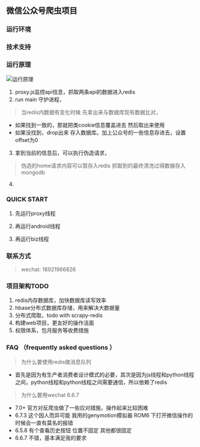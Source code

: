 ## 微信公众号爬虫项目
### 运行环境
### 技术支持
### 运行原理

![运行原理](./assets/运行机制.png)

1. proxy.js监控api信息，抓取两条api的数据进入redis
2. run main 守护进程，
> 当redis内数据有变化时候 先拿出来与数据库现有数据比对，
- 如果找到一致的，那就把类cookie信息覆盖进去 然后取出来使用
- 如果没找到，drop出来 存入数据库。加上公众号的一些信息存进去，设置offset为0
3. 拿到当前的信息后，可以执行伪造请求，
> 伪造的home请求内容可以暂存入redis
> 抓取到的最终清洗过得数据存入mongodb
4.
### QUICK START

1. 先运行proxy线程

2. 再运行android线程

3. 再运行biz线程


### 联系方式
> wechat: 18921966826
### 项目架构TODO
1. redis内存数据库，加快数据库读写效率
2. hbase分布式数据库存储，用来解决大数据量
3. 分布式爬取，todo with scrapy-redis
4. 构建web项目，更友好的操作洁面
5. 权限体系，包月服务等收费措施

### FAQ （frequently asked questions ）
> 为什么要使用redis做消息队列
- 首先是因为有生产者消费者设计模式的必要，其次是因为js线程和python线程之间，python线程和python线程之间需要通信，所以依赖了redis

> 为什么要用wechat 6.6.7
- 7.0+ 官方对反爬虫做了一些应对措施，操作起来比较困难
- 6.7.3 这个因人而异可能 我用的genymotion模拟器 ROM6 下打开微信操作的时候会一直有莫名的报错
- 6.5.8 有个查看历史按钮 位置不固定 其他都很固定
- 6.6.7 不错，基本满足我的要求